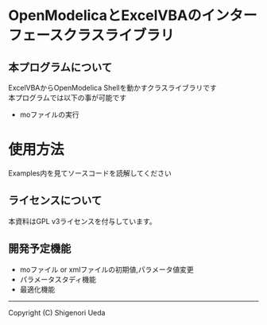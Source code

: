 ﻿
 # OpenModelicaとExcelVBAのインターフェースクラスライブラリ

## 本プログラムについて  
ExcelVBAからOpenModelica Shellを動かすクラスライブラリです  
本プログラムでは以下の事が可能です  
- moファイルの実行  

# 使用方法
Examples内を見てソースコードを読解してください  

## ライセンスについて
本資料はGPL v3ライセンスを付与しています。   

## 開発予定機能
- moファイル or xmlファイルの初期値,パラメータ値変更  
- パラメータスタディ機能  
- 最適化機能  
- - -
Copyright (C) Shigenori Ueda
